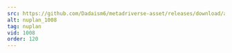 ```yaml
---
src: https://github.com/Dadaism6/metadriverse-asset/releases/download/assetsv1.0.4/nuplan_1008.mp4
alt: nuplan_1008
tag: nuplan
vid: 1008
order: 120
---
```

